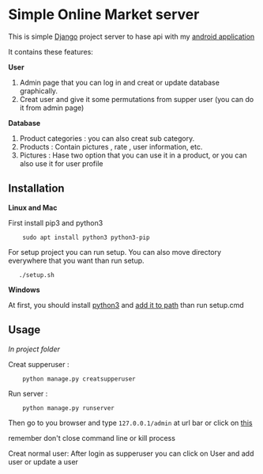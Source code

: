 Simple Online Market server
===========================

This is simple [Django](https://www.djangoproject.com/) project server to hase api with
my [android application](https://github.com/rbehzad/onlineMarket-project.git)

It contains these features:

**User**

1. Admin page that you can log in and creat or update database graphically.
1. Creat user and give it some permutations from supper user (you can do it from admin page)

**Database**

1. Product categories : you can also creat sub category.
1. Products : Contain pictures , rate , user information, etc.
1. Pictures : Hase two option that you can use it in a product, or you can also use it for user profile

Installation
------------
**Linux and Mac**

First install pip3 and python3

```angular2html
    sudo apt install python3 python3-pip
```

For setup project you can run setup. You can also move directory everywhere that you want than run setup.

```angular2html
   ./setup.sh
```

**Windows**

At first, you should install [python3](https://www.python.org/downloads/)
and [add it to path](https://geek-university.com/python/add-python-to-the-windows-path/)
than run setup.cmd


Usage
-----
*In project folder*


Creat supperuser : 
```angular2html
    python manage.py creatsupperuser
```

Run server :
```angular2html
    python manage.py runserver
```
Then go to you browser and type `127.0.0.1/admin` at url bar or click on [this](http://127.0.0.1:8000/admin)

remember don't close command line or kill process


Creat normal user: After login as supperuser you can click on User and add user or update a user 
